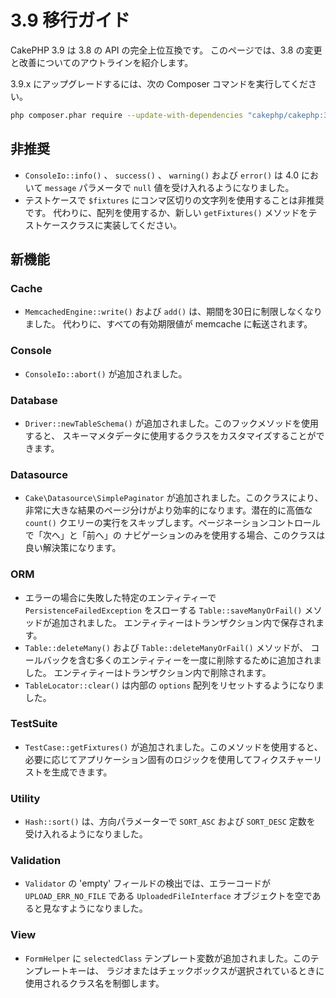 # 3.9 移行ガイド

CakePHP 3.9 は 3.8 の API の完全上位互換です。
このページでは、3.8 の変更と改善についてのアウトラインを紹介します。

3.9.x にアップグレードするには、次の Composer コマンドを実行してください。

``` bash
php composer.phar require --update-with-dependencies "cakephp/cakephp:3.9.*"
```

## 非推奨

- `ConsoleIo::info()` 、 `success()` 、 `warning()` および `error()` は
  4.0 において `message` パラメータで `null` 値を受け入れるようになりました。
- テストケースで `$fixtures` にコンマ区切りの文字列を使用することは非推奨です。
  代わりに、配列を使用するか、新しい `getFixtures()` メソッドをテストケースクラスに実装してください。

## 新機能

### Cache

- `MemcachedEngine::write()` および `add()` は、期間を30日に制限しなくなりました。
  代わりに、すべての有効期限値が memcache に転送されます。

### Console

- `ConsoleIo::abort()` が追加されました。

### Database

- `Driver::newTableSchema()` が追加されました。このフックメソッドを使用すると、
  スキーマメタデータに使用するクラスをカスタマイズすることができます。

### Datasource

- `Cake\Datasource\SimplePaginator` が追加されました。このクラスにより、
  非常に大きな結果のページ分けがより効率的になります。潜在的に高価な `count()`
  クエリーの実行をスキップします。ページネーションコントロールで「次へ」と「前へ」の
  ナビゲーションのみを使用する場合、このクラスは良い解決策になります。

### ORM

- エラーの場合に失敗した特定のエンティティーで `PersistenceFailedException` をスローする
  `Table::saveManyOrFail()` メソッドが追加されました。
  エンティティーはトランザクション内で保存されます。
- `Table::deleteMany()` および `Table::deleteManyOrFail()` メソッドが、
  コールバックを含む多くのエンティティーを一度に削除するために追加されました。
  エンティティーはトランザクション内で削除されます。
- `TableLocator::clear()` は内部の `options` 配列をリセットするようになりました。

### TestSuite

- `TestCase::getFixtures()` が追加されました。このメソッドを使用すると、
  必要に応じてアプリケーション固有のロジックを使用してフィクスチャーリストを生成できます。

### Utility

- `Hash::sort()` は、方向パラメーターで `SORT_ASC` および `SORT_DESC` 定数を
  受け入れるようになりました。

### Validation

- `Validator` の 'empty' フィールドの検出では、エラーコードが `UPLOAD_ERR_NO_FILE` である
  `UploadedFileInterface` オブジェクトを空であると見なすようになりました。

### View

- `FormHelper` に `selectedClass` テンプレート変数が追加されました。このテンプレートキーは、
  ラジオまたはチェックボックスが選択されているときに使用されるクラス名を制御します。
